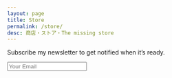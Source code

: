 ```yaml
---
layout: page
title: Store
permalink: /store/
desc: 商店・ストア・The missing store
---
```


Subscribe my newsletter to get notified when it’s ready.

<form action="//sparanoid.createsend.com/t/j/s/juhyly/" method="post" id="subForm">
  <input type="email" name="cm-juhyly-juhyly" id="juhyly-juhyly" placeholder="Your Email" required>
</form>
